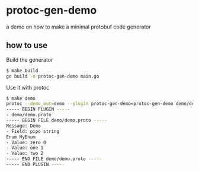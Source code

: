 # protoc-gen-demo

a demo on how to make a minimal protobuf code generator

## how to use

Build the generator

```bash
$ make build
go build -o protoc-gen-demo main.go
```

Use it with protoc

```bash
$ make demo
protoc --demo_out=demo --plugin protoc-gen-demo=protoc-gen-demo demo/demo.proto
----- BEGIN PLUGIN -----
- demo/demo.proto
----- BEGIN FILE demo/demo.proto -----
Message: Demo
- Field: pipo string
Enum MyEnum
- Value: zero 0
- Value: one 1
- Value: two 2
----- END FILE demo/demo.proto -----
----- END PLUGIN -----
```